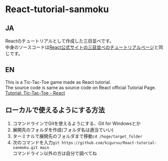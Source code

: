 # React-tutorial-sanmoku
## JA
Reactのチュートリアルとして作成した三目並べです。<br>
中身のソースコードは[React公式サイトの三目並べのチュートリアルページ](https://ja.react.dev/learn/tutorial-tic-tac-toe)と同じです。<br>
## EN
This is a Tic-Tac-Toe game made as React tutorial.<br>
The source code is same as source code on React official Tutorial Page.<br>
[Tutorial: Tic-Tac-Toe - React](https://react.dev/learn/tutorial-tic-tac-toe)<br>
## ローカルで使えるようにする方法
1. コマンドラインでGitを使えるようにする、Git for Windowsとか
2. 展開先のフォルダを作成(フォルダ名は適当でいい)
3. ターミナルで展開先のフォルダまで移動```cd /hoge/target_folder```
4. 次のコマンドを入力```git https://github.com/kiguruu/React-tutorial-sanmoku.git main```<br>
コマンドライン以外の方は自分で調べてね
